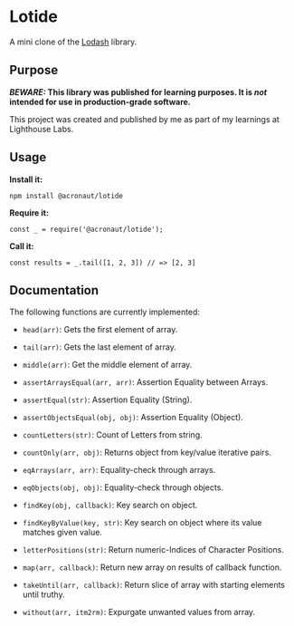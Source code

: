 # Lotide

A mini clone of the [Lodash](https://lodash.com) library.

## Purpose

**_BEWARE:_ This library was published for learning purposes. It is _not_ intended for use in production-grade software.**

This project was created and published by me as part of my learnings at Lighthouse Labs. 

## Usage

**Install it:**

`npm install @acronaut/lotide`

**Require it:**

`const _ = require('@acronaut/lotide');`

**Call it:**

`const results = _.tail([1, 2, 3]) // => [2, 3]`

## Documentation

The following functions are currently implemented:

* `head(arr)`: Gets the first element of array.
* `tail(arr)`: Gets the last element of array.
* `middle(arr)`: Get the middle element of array.

* `assertArraysEqual(arr, arr)`: Assertion Equality between Arrays.
* `assertEqual(str)`: Assertion Equality (String).
* `assertObjectsEqual(obj, obj)`: Assertion Equality (Object).

* `countLetters(str)`: Count of Letters from string.
* `countOnly(arr, obj)`: Returns object from key/value iterative pairs.
* `eqArrays(arr, arr)`: Equality-check through arrays.
* `eqObjects(obj, obj)`: Equality-check through objects.
* `findKey(obj, callback)`: Key search on object.
* `findKeyByValue(key, str)`: Key search on object where its value matches given value.
* `letterPositions(str)`: Return numeric-Indices of Character Positions.
* `map(arr, callback)`: Return new array on results of callback function.
* `takeUntil(arr, callback)`: Return slice of array with starting elements until truthy.
* `without(arr, itm2rm)`: Expurgate unwanted values from array.


